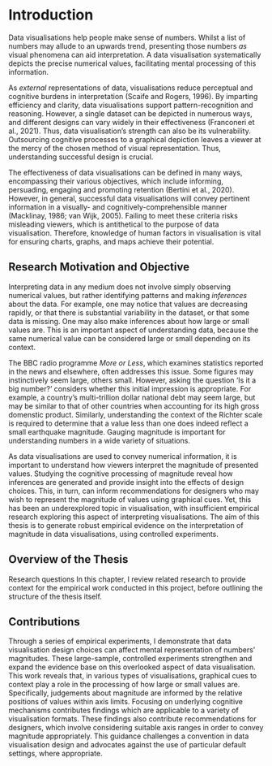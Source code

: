 # Introduction

Data visualisations help people make sense of numbers. Whilst a list of numbers may allude to an upwards trend, presenting those numbers *as* visual phenomena can aid interpretation. A data visualisation systematically depicts the precise numerical values, facilitating mental processing of this information. 

As *external* representations of data, visualisations reduce perceptual and cognitive burdens in interpretation (Scaife and Rogers, 1996). By imparting efficiency and clarity, data visualisations support pattern-recognition and reasoning. However, a single dataset can be depicted in numerous ways, and different designs can vary widely in their effectiveness (Franconeri et al., 2021). Thus, data visualisation’s strength can also be its vulnerability. Outsourcing cognitive processes to a graphical depiction leaves a viewer at the mercy of the chosen method of visual representation. Thus, understanding successful design is crucial.

The effectiveness of data visualisations can be defined in many ways, encompassing their various objectives, which include informing, persuading, engaging and promoting retention (Bertini et al., 2020). However, in general, successful data visualisations will convey pertinent information in a visually- and cognitively-comprehensible manner (Macklinay, 1986; van Wijk, 2005). Failing to meet these criteria risks misleading viewers, which is antithetical to the purpose of data visualisation. Therefore, knowledge of human factors in visualisation is vital for ensuring charts, graphs, and maps achieve their potential.

## Research Motivation and Objective

Interpreting data in any medium does not involve simply observing numerical values, but rather identifying patterns and making *inferences* about the data. For example, one may notice that values are decreasing rapidly, or that there is substantial variability in the dataset, or that some data is missing. One may also make inferences about how large or small values are. This is an important aspect of understanding data, because the same numerical value can be considered large or small depending on its context.

The BBC radio programme *More or Less*, which examines statistics reported in the news and elsewhere, often addresses this issue. Some figures may instinctively seem large, others small. However, asking the question ‘Is it a big number?’ considers whether this initial impression is appropriate. For example, a country’s multi-trillion dollar national debt may seem large, but may be similar to that of other countries when accounting for its high gross domenstic product. Similarly, understanding the context of the Richter scale is required to determine that a value less than one does indeed reflect a small earthquake magnitude. Gauging magnitude is important for understanding numbers in a wide variety of situations.

As data visualisations are used to convey numerical information, it is important to understand how viewers interpret the magnitude of presented values. Studying the cognitive processing of magnitude reveal how inferences are generated and provide insight into the effects of design choices. This, in turn, can inform recommendations for designers who may wish to represent the magnitude of values using graphical cues. Yet, this has been an underexplored topic in visualisation, with insufficient empirical research exploring this aspect of interpreting visualisations. The aim of this thesis is to generate robust empirical evidence on the interpretation of magnitude in data visualisations, using controlled experiments.

## Overview of the Thesis 

Research questions
In this chapter, I review related research to provide context for the empirical work conducted in this project, before outlining the structure of the thesis itself.

## Contributions

Through a series of empirical experiments, I demonstrate that data visualisation design choices can affect mental representation of numbers’ magnitudes. These large-sample, controlled experiments strengthen and expand the evidence base on this overlooked aspect of data visualisation. This work reveals that, in various types of visualisations, graphical cues to context play a role in the processing of how large or small values are. Specifically, judgements about magnitude are informed by the relative positions of values within axis limits. Focusing on underlying cognitive mechanisms contributes findings which are applicable to a variety of visualisation formats. These findings also contribute recommendations for designers, which involve considering suitable axis ranges in order to convey magnitude appropriately. This guidance challenges a convention in data visualisation design and advocates against the use of particular default settings, where appropriate. 